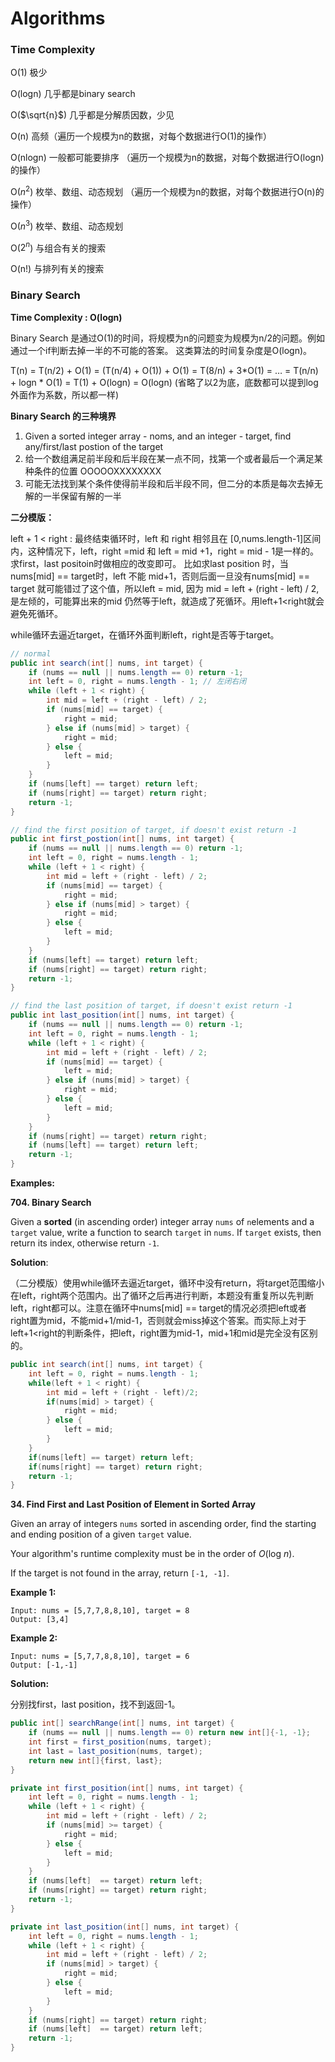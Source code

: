 # Algorithms

### Time Complexity

O(1) 极少

O(logn) 几乎都是binary search

O($\sqrt{n}$) 几乎都是分解质因数，少见

O(n) 高频（遍历一个规模为n的数据，对每个数据进行O(1)的操作）

O(nlogn) 一般都可能要排序 （遍历一个规模为n的数据，对每个数据进行O(logn)的操作）

O($n^2$) 枚举、数组、动态规划 （遍历一个规模为n的数据，对每个数据进行O(n)的操作）

O($n^3$) 枚举、数组、动态规划

O($2^n$) 与组合有关的搜索

O(n!) 与排列有关的搜索

### Binary Search

**Time Complexity : O(logn)**  

Binary Search 是通过O(1)的时间，将规模为n的问题变为规模为n/2的问题。例如通过一个if判断去掉一半的不可能的答案。 这类算法的时间复杂度是O(logn)。

T(n) = T(n/2) + O(1) = (T(n/4) + O(1)) + O(1) = T(8/n) + 3*O(1) = … = T(n/n) + logn * O(1) = T(1) + O(logn) = O(logn) (省略了以2为底，底数都可以提到log外面作为系数，所以都一样)

**Binary Search 的三种境界**

1. Given a sorted integer array - noms, and an integer - target, find any/first/last postion of the target
2. 给一个数组满足前半段和后半段在某一点不同，找第一个或者最后一个满足某种条件的位置 OOOOOXXXXXXXX
3. 可能无法找到某个条件使得前半段和后半段不同，但二分的本质是每次去掉无解的一半保留有解的一半

**二分模版：**

left + 1 < right  : 最终结束循环时，left 和 right 相邻且在 [0,nums.length-1]区间内，这种情况下，left，right =mid 和 left = mid +1，right = mid - 1是一样的。求first，last positoin时做相应的改变即可。 比如求last position 时，当 nums[mid] == target时，left 不能 mid+1，否则后面一旦没有nums[mid] == target 就可能错过了这个值，所以left = mid, 因为 mid = left + (right - left) / 2, 是左倾的，可能算出来的mid 仍然等于left，就造成了死循环。用left+1<right就会避免死循环。 

while循环去逼近target，在循环外面判断left，right是否等于target。

```java
// normal 
public int search(int[] nums, int target) {
    if (nums == null || nums.length == 0) return -1;
    int left = 0, right = nums.length - 1; // 左闭右闭
    while (left + 1 < right) {
        int mid = left + (right - left) / 2;
        if (nums[mid] == target) {
            right = mid;
        } else if (nums[mid] > target) {
            right = mid;
        } else {
            left = mid;
        }
    }
    if (nums[left] == target) return left;
    if (nums[right] == target) return right;
    return -1;
}
```

```java
// find the first position of target, if doesn't exist return -1
public int first_postion(int[] nums, int target) {
    if (nums == null || nums.length == 0) return -1;
    int left = 0, right = nums.length - 1; 
    while (left + 1 < right) {
        int mid = left + (right - left) / 2;
        if (nums[mid] == target) {
            right = mid;
        } else if (nums[mid] > target) {
            right = mid;
        } else {
            left = mid;
        }
    }
    if (nums[left] == target) return left;
    if (nums[right] == target) return right;
    return -1;
}
```

```java
// find the last position of target, if doesn't exist return -1
public int last_position(int[] nums, int target) {
    if (nums == null || nums.length == 0) return -1;
    int left = 0, right = nums.length - 1;
    while (left + 1 < right) {
        int mid = left + (right - left) / 2;
        if (nums[mid] == target) {
            left = mid;
        } else if (nums[mid] > target) {
            right = mid;
        } else {
            left = mid;
        }
    }
    if (nums[right] == target) return right;
    if (nums[left] == target) return left;
    return -1;
}
```



**Examples:**

**704. Binary Search**

Given a **sorted** (in ascending order) integer array `nums` of `n`elements and a `target` value, write a function to search `target` in `nums`. If `target` exists, then return its index, otherwise return `-1`.

**Solution**:

（二分模版）使用while循环去逼近target，循环中没有return，将target范围缩小在left，right两个范围内。出了循环之后再进行判断，本题没有重复所以先判断left，right都可以。注意在循环中nums[mid] == target的情况必须把left或者right置为mid，不能mid+1/mid-1，否则就会miss掉这个答案。而实际上对于left+1<right的判断条件，把left，right置为mid-1，mid+1和mid是完全没有区别的。

```java
public int search(int[] nums, int target) {
    int left = 0, right = nums.length - 1;
    while(left + 1 < right) {
        int mid = left + (right - left)/2;
        if(nums[mid] > target) {
            right = mid;
        } else {
            left = mid;
        }
    }
    if(nums[left] == target) return left;
    if(nums[right] == target) return right;
    return -1;
}
```



**34. Find First and Last Position of Element in Sorted Array**

Given an array of integers `nums` sorted in ascending order, find the starting and ending position of a given `target` value.

Your algorithm's runtime complexity must be in the order of *O*(log *n*).

If the target is not found in the array, return `[-1, -1]`.

**Example 1:**

```
Input: nums = [5,7,7,8,8,10], target = 8
Output: [3,4]
```

**Example 2:**

```
Input: nums = [5,7,7,8,8,10], target = 6
Output: [-1,-1]
```

**Solution:**

分别找first，last position，找不到返回-1。

```java
public int[] searchRange(int[] nums, int target) {
    if (nums == null || nums.length == 0) return new int[]{-1, -1};
    int first = first_position(nums, target);
    int last = last_position(nums, target);
    return new int[]{first, last};
}

private int first_position(int[] nums, int target) {
    int left = 0, right = nums.length - 1;
    while (left + 1 < right) {
        int mid = left + (right - left) / 2;
        if (nums[mid] >= target) {
            right = mid;
        } else {
            left = mid;
        }
    }
    if (nums[left]  == target) return left;
    if (nums[right] == target) return right;
    return -1;
}

private int last_position(int[] nums, int target) {
    int left = 0, right = nums.length - 1;
    while (left + 1 < right) {
        int mid = left + (right - left) / 2;
        if (nums[mid] > target) {
            right = mid;
        } else {
            left = mid;
        }
    }
    if (nums[right] == target) return right;
    if (nums[left]  == target) return left;
    return -1;
}
```











